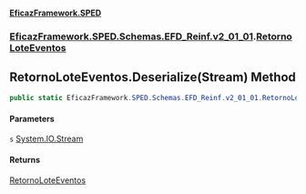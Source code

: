 #### [EficazFramework.SPED](EficazFrameworkSPED.md 'EficazFramework SPED')
### [EficazFramework.SPED.Schemas.EFD_Reinf.v2_01_01](EficazFramework.SPED.Schemas.EFD_Reinf.v2_01_01.md 'EficazFramework.SPED.Schemas.EFD_Reinf.v2_01_01').[RetornoLoteEventos](EficazFramework.SPED.Schemas.EFD_Reinf.v2_01_01/RetornoLoteEventos.md 'EficazFramework.SPED.Schemas.EFD_Reinf.v2_01_01.RetornoLoteEventos')

## RetornoLoteEventos.Deserialize(Stream) Method

```csharp
public static EficazFramework.SPED.Schemas.EFD_Reinf.v2_01_01.RetornoLoteEventos Deserialize(System.IO.Stream s);
```
#### Parameters

<a name='EficazFramework.SPED.Schemas.EFD_Reinf.v2_01_01.RetornoLoteEventos.Deserialize(System.IO.Stream).s'></a>

`s` [System.IO.Stream](https://docs.microsoft.com/en-us/dotnet/api/System.IO.Stream 'System.IO.Stream')

#### Returns
[RetornoLoteEventos](EficazFramework.SPED.Schemas.EFD_Reinf.v2_01_01/RetornoLoteEventos.md 'EficazFramework.SPED.Schemas.EFD_Reinf.v2_01_01.RetornoLoteEventos')